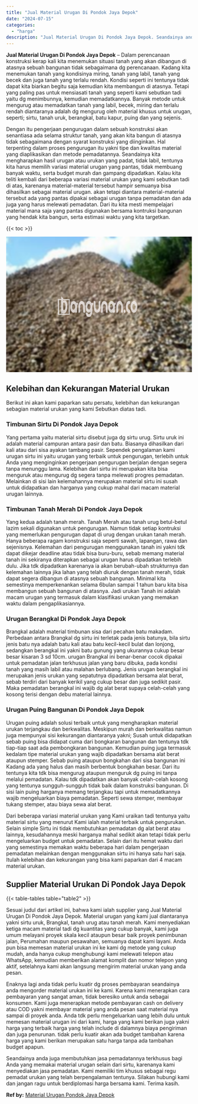 ```yaml
---
title: "Jual Material Urugan Di Pondok Jaya Depok"
date: "2024-07-15"
categories: 
  - "harga"
description: "Jual Material Urugan Di Pondok Jaya Depok. Seandainya anda juga membutuhkan jasa pemadatannya terkhusus bagi Anda yang memakai material urugan selain dari si..."
---
```


**Jual Material Urugan Di Pondok Jaya Depok** – Dalam perencanaan konstruksi kerap kali kita menemukan situasi tanah yang akan dibangun di atasnya sebuah bangunan tidak sebagaimana dg perencanaan. Kadang kita menemukan tanah yang kondisinya miring, tanah yang labil, tanah yang becek dan juga tanah yang terlalu rendah. Kondisi seperti ini tentunya tidak dapat kita biarkan begitu saja kemudian kita membangun di atasnya. Tetapi yang paling pas untuk mensiasati tanah yang seperti kami sebutkan tadi yaitu dg menimbunnya, kemudian memadatkannya. Banyak metode untuk mengurug atau memadatkan tanah yang labil, becek, miring dan terlalu rendah diantaranya adalah dg mengurug oleh material khusus untuk urugan, seperti; sirtu, tanah uruk, berangkal, batu kapur, puing dan yang sejenis.

Dengan itu pengerjaan pengurugan dalam sebuah konstruksi akan senantiasa ada selama struktur tanah, yang akan kita bangun di atasnya tidak sebagaimana dengan syarat konstruksi yang diinginkan. Hal terpenting dalam proses pengurugan itu yakni tipe dan kwalitas material yang diaplikasikan dan metode pemadatannya. Seandainya kita mengharapkan hasil urugan atau urukan yang padat, tidak labil, tentunya kita harus memilih variasi material urugan yang pantas, tidak membuang banyak waktu, serta budget murah dan gampang dipadatkan. Kalau kita teliti kembali dari beberapa variasi material urukan yang kami sebutkan tadi di atas, karenanya material-material tersebut hampir semuanya bisa dihasilkan sebagai material urugan. akan tetapi diantara material-material tersebut ada yang pantas dipakai sebagai urugan tanpa pemadatan dan ada juga yang harus melewati pemadatan. Dari itu kita mesti mempelajari material mana saja yang pantas digunakan bersama kontruksi bangunan yang hendak kita bangun, serta estimasi waktu yang kita targetkan.

{{< toc >}}

![Jual Material Urugan Di Pondok Jaya Depok](/images/jual-urugan-44.png)

## Kelebihan dan Kekurangan Material Urukan

Berikut ini akan kami paparkan satu persatu, kelebihan dan kekurangan sebagian material urukan yang kami Sebutkan diatas tadi.

### Timbunan Sirtu Di Pondok Jaya Depok

Yang pertama yaitu material sirtu disebut juga dg sirtu urug. Sirtu uruk ini adalah material campuran antara pasir dan batu. Biasanya dihasilkan dari kali atau dari sisa ayakan tambang pasir. Sependek pengalaman kami urugan sirtu ini yaitu urugan yang terbaik untuk pengurugan, terlebih untuk Anda yang menginginkan pengerjaan pengurugan berjalan dengan segera tanpa menunggu lama. Kelebihan dari sirtu ini merupakan kita bisa menguruk atau mengurug dg segera tanpa melewati progres pemadatan. Melainkan di sisi lain kelemahannya merupakan material sirtu ini susah untuk didapatkan dan harganya yang cukup mahal dari macam material urugan lainnya.

### Timbunan Tanah Merah Di Pondok Jaya Depok

Yang kedua adalah tanah merah. Tanah Merah atau tanah urug betul-betul lazim sekali digunakan untuk pengurugan. Namun tidak setiap kontruksi yang memerlukan pengurugan dapat di urug dengan urukan tanah merah. Hanya beberapa ragam konstruksi saja seperti sawah, lapangan, rawa dan sejenisnya. Kelemahan dari pengurugan menggunakan tanah ini yakni tdk dapat dikejar deadline atau tidak bisa buru-buru, sebab memang material tanah ini sekiranya diterapkan sebagai urugan harus dipadatkan terlebih dulu. Jika tdk dipadatkan karenanya ia akan berubah-ubah strukturnya dan kelemahan lainnya jika lahan yang telah diuruk dengan tanah merah, tidak dapat segera dibangun di atasnya sebuah bangunan. Minimal kita semestinya memperkenankan selama 6bulan sampai 1 tahun baru kita bisa membangun sebuah bangunan di atasnya. Jadi urukan Tanah ini adalah macam urugan yang termasuk dalam klasifikasi urukan yang memakan waktu dalam pengaplikasiannya.

### Urugan Berangkal Di Pondok Jaya Depok

Brangkal adalah material timbunan sisa dari pecahan batu makadam. Perbedaan antara Brangkal dg sirtu ini terletak pada jenis batunya, bila sirtu jenis batu nya adalah batu kali atau batu kecil-kecil bulat dan lonjong, sedangkan berangkal ini yakni batu gunung yang ukurannya cukup besar besar kisaran 3 sd 10cm. urugan Brangkal ini benar-benar cocok dipakai untuk pemadatan jalan terkhusus jalan yang baru dibuka, pada kondisi tanah yang masih labil atau malahan berlubang. Jenis urugan berangkal ini merupakan jenis urukan yang sepatutnya dipadatkan bersama alat berat, sebab terdiri dari banyak kerikil yang cukup besar dan juga sedikit pasir. Maka pemadatan berangkal ini wajib dg alat berat supaya celah-celah yang kosong terisi dengan debu material lainnya.

### Urugan Puing Bangunan Di Pondok Jaya Depok

Urugan puing adalah solusi terbaik untuk yang mengharapkan material urukan terjangkau dan berkwalitas. Meskipun murah dan berkwalitas namun juga mempunyai sisi kekurangan diantaranya yakni; Susah untuk didapatkan sebab puing bisa didapat cuma dari bongkaran bangunan dan tentunya tdk tiap-tiap saat ada pembongkaran bangunan. Kemudian puing juga termasuk kedalam tipe material urukan yang wajib dipadatkan bersama alat berat ataupun stemper. Sebab puing ataupun bongkahan dari sisa bangunan ini Kadang ada yang halus dan masih berbentuk bongkahan besar. Dari itu tentunya kita tdk bisa mengurug ataupun menguruk dg puing ini tanpa melalui pemadatan. Kalau tdk dipadatkan akan banyak celah-celah kosong yang tentunya sungguh-sungguh tidak baik dalam konstruksi bangunan. Di sisi lain puing harganya memang terjangkau tapi untuk memadatkannya wajib mengeluarkan biaya pemadatan. Seperti sewa stemper, membayar tukang stemper, atau biaya sewa alat berat.

Dari beberapa variasi material urukan yang Kami uraikan tadi tentunya yaitu material sirtu yang menurut Kami ialah material terbaik untuk pengurukan. Selain simple Sirtu ini tidak membutuhkan pemadatan dg alat berat atau lainnya, kesudahannya meski harganya mahal sedikit akan tetapi tidak perlu mengeluarkan budget untuk pemadatan. Selain dari itu hemat waktu dari yang semestinya memakan waktu beberapa hari dalam pengerjaan pemadatan melainkan dengan menggunakan sirtu ini hanya satu hari saja. Itulah kelebihan dan kekurangan yang bisa kami paparkan dari 4 macam material urukan.

## Supplier Material Urukan Di Pondok Jaya Depok

{{< table-tables table="table2" >}}

Sesuai judul dari artikel ini, bahwa kami ialah supplier yang Jual Material Urugan Di Pondok Jaya Depok. Material urugan yang kami jual diantaranya yakni sirtu uruk, Brangkal, tanah urug atau tanah merah. Kami menyediakan ketiga macam material tadi dg kuantitas yang cukup banyak, kami juga umum melayani proyek skala kecil ataupun besar baik proyek penimbunan jalan, Perumahan maupun pesawahan, semuanya dapat kami layani. Anda pun bisa memesan material urukan ini ke kami dg metode yang cukup mudah, anda hanya cukup menghubungi kami melewati telepon atau WhatsApp, kemudian memberikan alamat komplit dan nomor telepon yang aktif, setelahnya kami akan langsung mengirim material urukan yang anda pesan.

Enaknya lagi anda tidak perlu kuatir dg proses pembayaran seandainya anda mengorder material urukan ini ke kami. Karena kami menerapkan cara pembayaran yang sangat aman, tidak beresiko untuk anda sebagai konsumen. Kami juga menerapkan metode pembayaran cash on delivery atau COD yakni membayar material yang anda pesan saat material nya sampai di proyek anda. Anda tdk perlu mengeluarkan uang lebih dulu untuk memesan material urugan ini dari kami, harga yang kami berikan juga yakni harga yang terbaik harga yang telah include di dalamnya biaya pengiriman dan juga penurunan. tidak perlu kuatir akan ada budget tambahan karena harga yang kami berikan merupakan satu harga tanpa ada tambahan budget apapun.

Seandainya anda juga membutuhkan jasa pemadatannya terkhusus bagi Anda yang memakai material urugan selain dari sirtu, karenanya kami menyediakan jasa pemadatan. Kami memiliki tim khusus sebagai regu pemadat urukan yang telah berpengalaman tentunya. Silakan hubungi kami dan jangan ragu untuk berdiplomasi harga bersama kami. Terima kasih.

**Ref by:** [Material Urugan Pondok Jaya Depok](https://id.wikipedia.org/wiki/Material)
